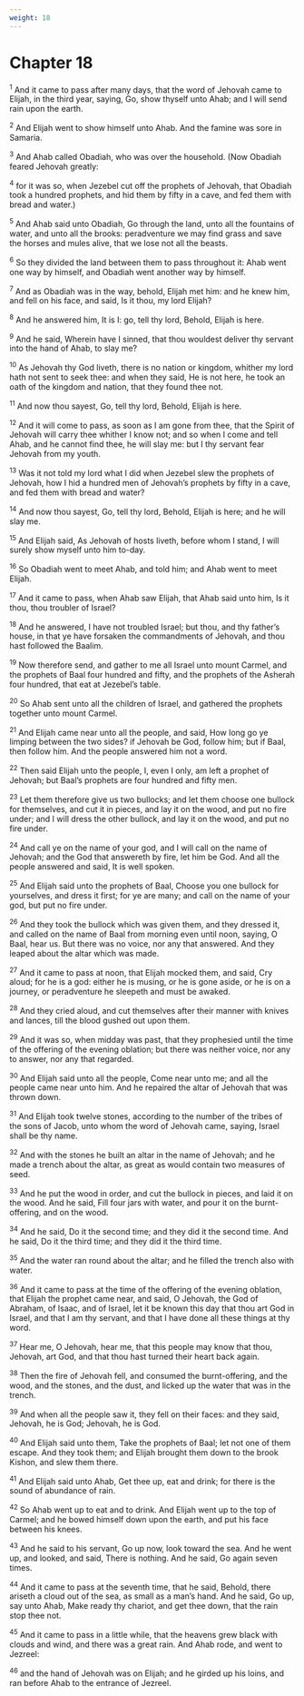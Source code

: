 ```yaml
---
weight: 18
---
```


# Chapter 18

<sup>1</sup> And it came to pass after many days, that the word of Jehovah came to Elijah, in the third year, saying, Go, show thyself unto Ahab; and I will send rain upon the earth. 

<sup>2</sup> And Elijah went to show himself unto Ahab. And the famine was sore in Samaria. 

<sup>3</sup> And Ahab called Obadiah, who was over the household. (Now Obadiah feared Jehovah greatly: 

<sup>4</sup> for it was so, when Jezebel cut off the prophets of Jehovah, that Obadiah took a hundred prophets, and hid them by fifty in a cave, and fed them with bread and water.) 

<sup>5</sup> And Ahab said unto Obadiah, Go through the land, unto all the fountains of water, and unto all the brooks: peradventure we may find grass and save the horses and mules alive, that we lose not all the beasts. 

<sup>6</sup> So they divided the land between them to pass throughout it: Ahab went one way by himself, and Obadiah went another way by himself. 

<sup>7</sup> And as Obadiah was in the way, behold, Elijah met him: and he knew him, and fell on his face, and said, Is it thou, my lord Elijah? 

<sup>8</sup> And he answered him, It is I: go, tell thy lord, Behold, Elijah is here. 

<sup>9</sup> And he said, Wherein have I sinned, that thou wouldest deliver thy servant into the hand of Ahab, to slay me? 

<sup>10</sup> As Jehovah thy God liveth, there is no nation or kingdom, whither my lord hath not sent to seek thee: and when they said, He is not here, he took an oath of the kingdom and nation, that they found thee not. 

<sup>11</sup> And now thou sayest, Go, tell thy lord, Behold, Elijah is here. 

<sup>12</sup> And it will come to pass, as soon as I am gone from thee, that the Spirit of Jehovah will carry thee whither I know not; and so when I come and tell Ahab, and he cannot find thee, he will slay me: but I thy servant fear Jehovah from my youth. 

<sup>13</sup> Was it not told my lord what I did when Jezebel slew the prophets of Jehovah, how I hid a hundred men of Jehovah’s prophets by fifty in a cave, and fed them with bread and water? 

<sup>14</sup> And now thou sayest, Go, tell thy lord, Behold, Elijah is here; and he will slay me. 

<sup>15</sup> And Elijah said, As Jehovah of hosts liveth, before whom I stand, I will surely show myself unto him to-day. 

<sup>16</sup> So Obadiah went to meet Ahab, and told him; and Ahab went to meet Elijah. 

<sup>17</sup> And it came to pass, when Ahab saw Elijah, that Ahab said unto him, Is it thou, thou troubler of Israel? 

<sup>18</sup> And he answered, I have not troubled Israel; but thou, and thy father’s house, in that ye have forsaken the commandments of Jehovah, and thou hast followed the Baalim. 

<sup>19</sup> Now therefore send, and gather to me all Israel unto mount Carmel, and the prophets of Baal four hundred and fifty, and the prophets of the Asherah four hundred, that eat at Jezebel’s table. 

<sup>20</sup> So Ahab sent unto all the children of Israel, and gathered the prophets together unto mount Carmel. 

<sup>21</sup> And Elijah came near unto all the people, and said, How long go ye limping between the two sides? if Jehovah be God, follow him; but if Baal, then follow him. And the people answered him not a word. 

<sup>22</sup> Then said Elijah unto the people, I, even I only, am left a prophet of Jehovah; but Baal’s prophets are four hundred and fifty men. 

<sup>23</sup> Let them therefore give us two bullocks; and let them choose one bullock for themselves, and cut it in pieces, and lay it on the wood, and put no fire under; and I will dress the other bullock, and lay it on the wood, and put no fire under. 

<sup>24</sup> And call ye on the name of your god, and I will call on the name of Jehovah; and the God that answereth by fire, let him be God. And all the people answered and said, It is well spoken. 

<sup>25</sup> And Elijah said unto the prophets of Baal, Choose you one bullock for yourselves, and dress it first; for ye are many; and call on the name of your god, but put no fire under. 

<sup>26</sup> And they took the bullock which was given them, and they dressed it, and called on the name of Baal from morning even until noon, saying, O Baal, hear us. But there was no voice, nor any that answered. And they leaped about the altar which was made. 

<sup>27</sup> And it came to pass at noon, that Elijah mocked them, and said, Cry aloud; for he is a god: either he is musing, or he is gone aside, or he is on a journey, or peradventure he sleepeth and must be awaked. 

<sup>28</sup> And they cried aloud, and cut themselves after their manner with knives and lances, till the blood gushed out upon them. 

<sup>29</sup> And it was so, when midday was past, that they prophesied until the time of the offering of the evening oblation; but there was neither voice, nor any to answer, nor any that regarded. 

<sup>30</sup> And Elijah said unto all the people, Come near unto me; and all the people came near unto him. And he repaired the altar of Jehovah that was thrown down. 

<sup>31</sup> And Elijah took twelve stones, according to the number of the tribes of the sons of Jacob, unto whom the word of Jehovah came, saying, Israel shall be thy name. 

<sup>32</sup> And with the stones he built an altar in the name of Jehovah; and he made a trench about the altar, as great as would contain two measures of seed. 

<sup>33</sup> And he put the wood in order, and cut the bullock in pieces, and laid it on the wood. And he said, Fill four jars with water, and pour it on the burnt-offering, and on the wood. 

<sup>34</sup> And he said, Do it the second time; and they did it the second time. And he said, Do it the third time; and they did it the third time. 

<sup>35</sup> And the water ran round about the altar; and he filled the trench also with water. 

<sup>36</sup> And it came to pass at the time of the offering of the evening oblation, that Elijah the prophet came near, and said, O Jehovah, the God of Abraham, of Isaac, and of Israel, let it be known this day that thou art God in Israel, and that I am thy servant, and that I have done all these things at thy word. 

<sup>37</sup> Hear me, O Jehovah, hear me, that this people may know that thou, Jehovah, art God, and that thou hast turned their heart back again. 

<sup>38</sup> Then the fire of Jehovah fell, and consumed the burnt-offering, and the wood, and the stones, and the dust, and licked up the water that was in the trench. 

<sup>39</sup> And when all the people saw it, they fell on their faces: and they said, Jehovah, he is God; Jehovah, he is God. 

<sup>40</sup> And Elijah said unto them, Take the prophets of Baal; let not one of them escape. And they took them; and Elijah brought them down to the brook Kishon, and slew them there. 

<sup>41</sup> And Elijah said unto Ahab, Get thee up, eat and drink; for there is the sound of abundance of rain. 

<sup>42</sup> So Ahab went up to eat and to drink. And Elijah went up to the top of Carmel; and he bowed himself down upon the earth, and put his face between his knees. 

<sup>43</sup> And he said to his servant, Go up now, look toward the sea. And he went up, and looked, and said, There is nothing. And he said, Go again seven times. 

<sup>44</sup> And it came to pass at the seventh time, that he said, Behold, there ariseth a cloud out of the sea, as small as a man’s hand. And he said, Go up, say unto Ahab, Make ready thy chariot, and get thee down, that the rain stop thee not. 

<sup>45</sup> And it came to pass in a little while, that the heavens grew black with clouds and wind, and there was a great rain. And Ahab rode, and went to Jezreel: 

<sup>46</sup> and the hand of Jehovah was on Elijah; and he girded up his loins, and ran before Ahab to the entrance of Jezreel. 


